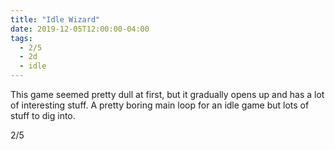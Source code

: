 ```yaml
---
title: "Idle Wizard"
date: 2019-12-05T12:00:00-04:00
tags:
  - 2/5
  - 2d
  - idle
---
```


This game seemed pretty dull at first, but it gradually opens up and has a lot of interesting stuff. A pretty boring main loop for an idle game but lots of stuff to dig into.

2/5
